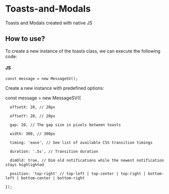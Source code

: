# Toasts-and-Modals
Toasts and Modals created with native JS

## How to use?
To create a new instance of the toasts class, we can execute the following code:

#### JS

`const message = new MessageSV();`

Create a new instance with predefined options:

const message = new MessageSV({

      offsetX: 20, // 20px
    
      offsetY: 20, // 20px
    
      gap: 20, // The gap size in pixels between toasts
    
      width: 300, // 300px
    
      timing: 'ease', // See list of available CSS transition timings
    
      duration: '.5s', // Transition duration
    
      dimOld: true, // Dim old notifications while the newest notification stays highlighted
    
      position: 'top-right' // top-left | top-center | top-right | bottom-left | bottom-center | bottom-right
    
    });
    